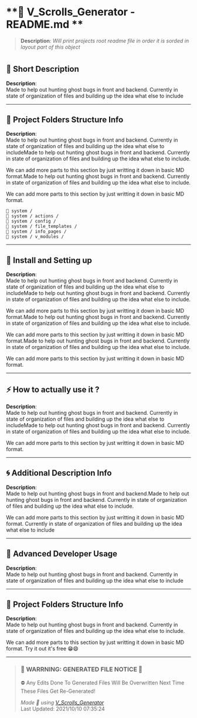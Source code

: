 # **🧾 V_Scrolls_Generator - README.md **    
 

> **Description**: _Will print projects root readme file in order it is sorded in layout part of this object_  
#   
## **💭 Short Description**    

 **Description**:    
Made to help out hunting ghost bugs in front and backend.
                Currently in state of organization of files and building up the idea what else to include    

---
## **📁 Project Folders Structure Info**    

 **Description**:    
Made to help out hunting ghost bugs in front and backend.
                Currently in state of organization of files and building up the idea what else to includeMade to help out hunting ghost bugs in front and backend. Currently in state of organization of files and building up the idea what else to include.

  We can add more parts to this section by just writting it down in basic MD format.Made to help out hunting ghost bugs in front and backend. Currently in state of organization of files and building up the idea what else to include.

  We can add more parts to this section by just writting it down in basic MD format.

    📁 system /
    📁 system / actions /
    📁 system / config /
    📁 system / file_templates /
    📁 system / info_pages /
    📁 system / v_modules /         

---
## **🚕 Install and Setting up**    

 **Description**:    
Made to help out hunting ghost bugs in front and backend.
                Currently in state of organization of files and building up the idea what else to includeMade to help out hunting ghost bugs in front and backend. Currently in state of organization of files and building up the idea what else to include.

  We can add more parts to this section by just writting it down in basic MD format.Made to help out hunting ghost bugs in front and backend. Currently in state of organization of files and building up the idea what else to include.

  We can add more parts to this section by just writting it down in basic MD format.Made to help out hunting ghost bugs in front and backend. Currently in state of organization of files and building up the idea what else to include.

  We can add more parts to this section by just writting it down in basic MD format.    

---
## **⚡ How to actually use it ?**    

 **Description**:    
Made to help out hunting ghost bugs in front and backend. Currently in state of organization of files and building up the idea what else to includeMade to help out hunting ghost bugs in front and backend. Currently in state of organization of files and building up the idea what else to include.

  We can add more parts to this section by just writting it down in basic MD format.    

---
## **🌀 Additional Description Info**    

 **Description**:    
Made to help out hunting ghost bugs in front and backend.Made to help out hunting ghost bugs in front and backend. Currently in state of organization of files and building up the idea what else to include.

  We can add more parts to this section by just writting it down in basic MD format. Currently in state of organization of files and building up the idea what else to include    

---
## **🚀 Advanced Developer Usage**    

 **Description**:    
Made to help out hunting ghost bugs in front and backend. Currently in state of organization of files and building up the idea what else to include    

---
## **🚩 Project Folders Structure Info**    

 **Description**:    
Made to help out hunting ghost bugs in front and backend. Currently in state of organization of files and building up the idea what else to include.
  
  We can add more parts to this section by just writting it down in basic MD format. Try it out it's free 😁😄    

---
>### 🔻 **WARRNING: GENERATED FILE NOTICE**  🔻 
> ⛔ Any Edits Done To Generated Files Will Be Overwritten Next Time These Files Get Re-Generated!  
>  
> _Made 💖 using [V_Scrolls_Generator]("#")_      
> Last Updated:  2021/10/10 07:35:24 
